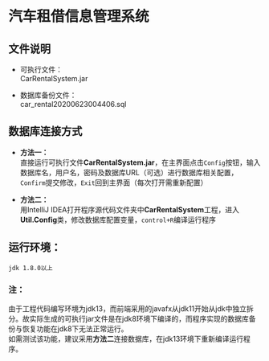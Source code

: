 # 汽车租借信息管理系统
## 文件说明
* 可执行文件：  
   CarRentalSystem.jar  
   
* 数据库备份文件：  
  car_rental20200623004406.sql
  
  

## 数据库连接方式
* **方法一：**  
  直接运行可执行文件**CarRentalSystem.jar**，在主界面点击`Config`按钮，输入数据库名，用户名，密码及数据库URL（可选）进行数据库相关配置，`Confirm`提交修改，`Exit`回到主界面（每次打开需重新配置）

* **方法二：**  
  用IntelliJ IDEA打开程序源代码文件夹中**CarRentalSystem**工程，进入**Util.Config**类，修改数据库配置变量，`control+R`编译运行程序
  



## 运行环境：
    jdk 1.8.0以上


### 注：
由于工程代码编写环境为jdk13，而前端采用的javafx从jdk11开始从jdk中独立拆分。故实际生成的可执行jar文件是在jdk8环境下编译的，而程序实现的数据库备份与恢复功能在jdk8下无法正常运行。  
如需测试该功能，建议采用**方法二**连接数据库，在jdk13环境下重新编译运行程序。
